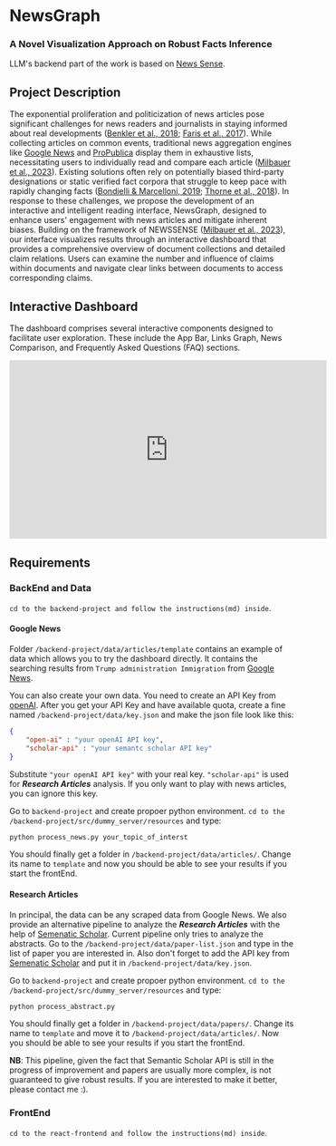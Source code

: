 # NewsGraph

### A Novel Visualization Approach on Robust Facts Inference

LLM's backend part of the work is based on [News Sense](https://github.com/jmilbauer/NewsSense). 

## Project Description 

The exponential proliferation and politicization of news articles pose significant challenges for news readers and journalists in staying informed about real developments ([Benkler et al., 2018](https://academic.oup.com/book/26406?login=false); [Faris et al., 2017](https://dash.harvard.edu/handle/1/33759251)). While collecting articles on common events, traditional news aggregation engines like [Google News](https://news.google.com/home?hl=en-US&gl=US&ceid=US:en) and [ProPublica](https://www.propublica.org/) display them in exhaustive lists, necessitating users to individually read and compare each article ([Milbauer et al., 2023](https://aclanthology.org/2023.emnlp-demo.39/)). Existing solutions often rely on potentially biased third-party designations or static verified fact corpora that struggle to keep pace with rapidly changing facts ([Bondielli & Marcelloni, 2019](https://doi.org/10.1016/j.ins.2019.05.035); [Thorne et al., 2018](https://doi.org/10.18653/v1/n18-1074)). In response to these challenges, we propose the development of an interactive and intelligent reading interface, NewsGraph, designed to enhance users' engagement with news articles and mitigate inherent biases. Building on the framework of NEWSSENSE ([Milbauer et al., 2023](https://aclanthology.org/2023.emnlp-demo.39/)), our interface visualizes results through an interactive dashboard that provides a comprehensive overview of document collections and detailed claim relations. Users can examine the number and influence of claims within documents and navigate clear links between documents to access corresponding claims. 

## Interactive Dashboard

The dashboard comprises several interactive components designed to facilitate user exploration. These include the App Bar, Links Graph, News Comparison, and Frequently Asked Questions (FAQ) sections.

<iframe width="560" height="315" src="https://www.youtube.com/embed/Ue2LL9ghSh8" frameborder="0" allowfullscreen></iframe>

## Requirements

### BackEnd and Data

`cd to the backend-project and follow the instructions(md) inside`.

#### Google News

Folder `/backend-project/data/articles/template` contains an example of data which allows you to try the dashboard directly. It contains the searching results from `Trump administration Immigration` from [Google News](https://news.google.com/search?q=Trump%20administration%20Immigration&hl=en-US&gl=US&ceid=US%3Aen). 

You can also create your own data. You need to create an API Key from [openAI](https://help.openai.com/en/articles/4936850-where-do-i-find-my-openai-api-key). After you get your API Key and have available quota, create a fine named `/backend-project/data/key.json` and make the json file look like this:

```json
{
    "open-ai" : "your openAI API key",
    "scholar-api" : "your semantc scholar API key"
}
```

Substitute `"your openAI API key"` with your real key. `"scholar-api"` is used for ***Research Articles*** analysis. If you only want to play with news articles, you can ignore this key.

Go to `backend-project` and create propoer python environment. `cd to the /backend-project/src/dummy_server/resources` and type:

```python
python process_news.py your_topic_of_interst
```

You should finally get a folder in `/backend-project/data/articles/`. Change its name to `template` and now you should be able to see your results if you start the frontEnd.

#### Research Articles

In principal, the data can be any scraped data from Google News. We also provide an alternative pipeline to analyze the ***Research Articles*** with the help of [Semenatic Scholar](https://www.semanticscholar.org/product/api). Current pipeline only tries to analyze the abstracts. Go to the `/backend-project/data/paper-list.json` and type in the list of paper you are interested in. Also don't forget to add the API key from [Semenatic Scholar](https://www.semanticscholar.org/product/api) and put it in `/backend-project/data/key.json`.

Go to `backend-project` and create propoer python environment. `cd to the /backend-project/src/dummy_server/resources` and type:

```python
python process_abstract.py
```

You should finally get a folder in `/backend-project/data/papers/`. Change its name to `template` and move it to `/backend-project/data/articles/`. Now you should be able to see your results if you start the frontEnd.

**NB**: This pipeline, given the fact that Semantic Scholar API is still in the progress of improvement and papers are usually more complex, is not guaranteed to give robust results. If you are interested to make it better, please contact me :).

### FrontEnd

`cd to the react-frontend and follow the instructions(md) inside`.
